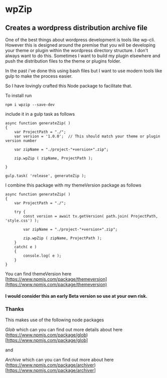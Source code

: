 # wpZip

## Creates a wordpress distribution archive file

One of the best things about wordpress development is tools like wp-cli.  However this is designed around
the premise that you will be developing your theme or plugin within the wordpress directory structure.  I don't
always want to do this.  Sometimes I want to build my plugin elsewhere and push the distribution files to the
theme or plugins folder.

In the past i've done this using bash files but I want to use modern tools like gulp to make the process easier.

So I have lovingly crafted this Node package to facilitate that.

To install run 

    npm i wpzip --save-dev

include it in a gulp task as follows

    async function generateZip( )
    {
        var ProjectPath = "./";
        var version = '1.0.0';  // This should match your theme or plugin version number 

        var zipName = "./project-"+version+".zip";

        zip.wpZip ( zipName, ProjectPath );

    }

    gulp.task( 'release', generateZip );


I combine this package with my themeVersion package as follows

    async function generateZip( )
    {
        var ProjectPath = "./";

        try {
            const version = await tv.getVersion( path.join( ProjectPath, 'style.css') );

            var zipName = "./project-"+version+".zip";

            zip.wpZip ( zipName, ProjectPath );
        }
        catch( e )
        {
            console.log( e );
        }
    }

You can find themeVersion here [https://www.npmjs.com/package/themeversion](https://www.npmjs.com/package/themeversion)

#### I would consider this an early Beta version so use at your own risk.

### Thanks

This makes use of the following node packages

*Glob* which can you can find out more details about here (https://www.npmjs.com/package/glob)[https://www.npmjs.com/package/glob]

and

*Archive* which can you can find out more about here (https://www.npmjs.com/package/archiver)[https://www.npmjs.com/package/archiver]
